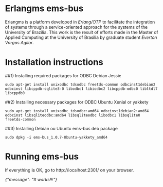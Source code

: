 Erlangms ems-bus
====

Erlangms is a platform developed in *Erlang/OTP* to facilitate the integration of systems through a service-oriented approach for the systems of the University of Brazilia. This work is the result of efforts made in the Master of Applied Computing at the University of Brasilia by graduate student *Everton Vargas Agilar*. 


Installation instructions
=====


##1) Installing required packages for ODBC Debian Jessie

```console
sudo apt-get install unixodbc tdsodbc freetds-common odbcinst1debian2 odbcinst libcppdb-sqlite3-0 libodbc1 libiodbc2 libcppdb-odbc0 libltdl7 libcppdb0
```

##2) Installing necessary packages for ODBC Ubuntu Xenial or yakkety

```console
sudo apt-get install unixodbc tdsodbc:amd64 odbcinst1debian2:amd64 odbcinst libsqliteodbc:amd64 libsqliteodbc libodbc1 libsqlite0 freetds-common
```

##3) Installing Debian ou Ubuntu ems-bus deb package

```console
sudo dpkg -i ems-bus_1.0.7-Ubuntu-yakkety_amd64
```



Running ems-bus
=====

If everything is OK, go to http://localhost:2301/ on your browser.

*{"message": "It works!!!"}*


